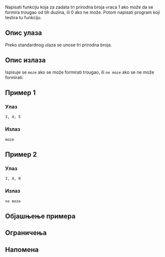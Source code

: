 Napisati funkciju koja za zadata tri prirodna broja vraca 1 ako može da se formira trougao od tih duzina, ili 0 ako ne može. Potom napisati program koji testira tu funkciju.

## Опис улаза

Preko standardnog ulaza se unose tri prirodna broja.

## Опис излаза

Ispisuje se `moze` ako se može formirati trougao, ili `ne moze` ako se ne može formirati.

## Пример 1

### Улаз

~~~
3, 4, 5
~~~

### Излаз

~~~
moze
~~~

## Пример 2

### Улаз

~~~
3, 4, 0
~~~

### Излаз

~~~
ne moze
~~~

## Објашњење примера

## Ограничења

## Напомена
